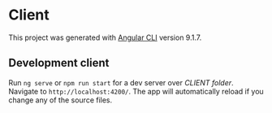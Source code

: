 # Client

This project was generated with [Angular CLI](https://github.com/angular/angular-cli) version 9.1.7.

## Development client
Run `ng serve` or `npm run start` for a dev server over *CLIENT folder*. Navigate to `http://localhost:4200/`. The app will automatically reload if you change any of the source files.

